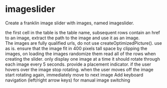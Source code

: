 # imageslider

Create a franklin image slider with images, named imageslider.

the first cell in the table is the table name, subsequent rows contain an href to an image, extract the path to the image and use it as an image.  
The images are fully qualified urls, do not use  createOptimizedPicture(). use as is.
ensure that the image fit in 400 pixels tall space by clipping the images, on loading the images randomize them
read all of the rows when creating the slider.
only display one image at a time
it should rotate through each image every 5 seconds. provide a placement indicator. if the user hovers over the image stop rotating.
when the user moves off the image start rotating again, immediately move to next image
Add keyboard navigation (left/right arrow keys) for manual image switching
